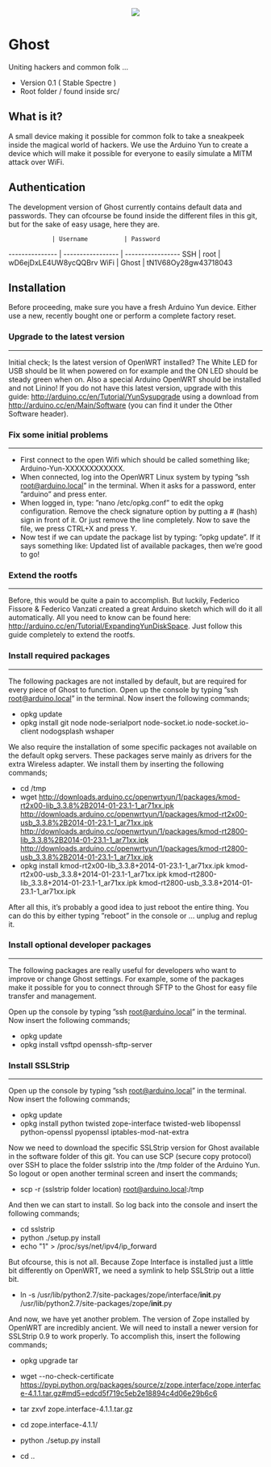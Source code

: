 <p align="center">
  <a href="http://projectghost.nl">
    <img src="http://projectghost.nl/assets/img/ghost_transparant.png"/>
  </a>
</p>

# Ghost

Uniting hackers and common folk ...

* Version 0.1 ( Stable Spectre )
* Root folder / found inside src/

## What is it?

A small device making it possible for common folk to take a sneakpeek inside the magical world of hackers. We use the Arduino Yun to create a device which will make it possible for everyone to easily simulate a MITM attack over WiFi.

## Authentication
The development version of Ghost currently contains default data and passwords.
They can ofcourse be found inside the different files in this git, but for the sake of easy usage, here they are.

                | Username          | Password
--------------- | ----------------- | -----------------
SSH             | root              | wD6ejDxLE4UW8ycQQBrv
WiFi            | Ghost             | tN1V68Oy28gw43718043

## Installation

Before proceeding, make sure you have a fresh Arduino Yun device. Either use a new, recently bought one or perform a complete factory reset.

### Upgrade to the latest version
----------------------

Initial check; Is the latest version of OpenWRT installed? The White LED for USB should be lit when powered on for example and the ON LED should be steady green when on.
Also a special Arduino OpenWRT should be installed and not Linino! If you do not have this latest version, upgrade with this guide: http://arduino.cc/en/Tutorial/YunSysupgrade using a download from http://arduino.cc/en/Main/Software (you can find it under the Other Software header).

### Fix some initial problems
----------------------

* First connect to the open Wifi which should be called something like; Arduino-Yun-XXXXXXXXXXXX.
* When connected, log into the OpenWRT Linux system by typing ”ssh root@arduino.local” in the terminal. When it asks for a password, enter ”arduino” and press enter.
* When logged in, type: ”nano /etc/opkg.conf” to edit the opkg configuration. Remove the check signature option by putting a # (hash) sign in front of it. Or just remove the line completely. Now to save the file, we press CTRL+X and press Y.
* Now test if we can update the package list by typing: ”opkg update”. If it says something like: Updated list of available packages, then we’re good to go!

### Extend the rootfs
----------------------

Before, this would be quite a pain to accomplish. But luckily, Federico Fissore & Federico Vanzati created a great Arduino sketch which will do it all automatically.
All you need to know can be found here: http://arduino.cc/en/Tutorial/ExpandingYunDiskSpace. Just follow this guide completely to extend the rootfs.

### Install required packages
----------------------

The following packages are not installed by default, but are required for every piece of Ghost to function. Open up the console by typing ”ssh root@arduino.local” in the terminal.
Now insert the following commands;

* opkg update
* opkg install git node node-serialport node-socket.io node-socket.io-client nodogsplash wshaper

We also require the installation of some specific packages not available on the default opkg servers. These packages serve mainly as drivers for the extra Wireless adapter.
We install them by inserting the following commands;

* cd /tmp
* wget http://downloads.arduino.cc/openwrtyun/1/packages/kmod-rt2x00-lib_3.3.8%2B2014-01-23.1-1_ar71xx.ipk http://downloads.arduino.cc/openwrtyun/1/packages/kmod-rt2x00-usb_3.3.8%2B2014-01-23.1-1_ar71xx.ipk http://downloads.arduino.cc/openwrtyun/1/packages/kmod-rt2800-lib_3.3.8%2B2014-01-23.1-1_ar71xx.ipk http://downloads.arduino.cc/openwrtyun/1/packages/kmod-rt2800-usb_3.3.8%2B2014-01-23.1-1_ar71xx.ipk
* opkg install kmod-rt2x00-lib_3.3.8\+2014-01-23.1-1_ar71xx.ipk kmod-rt2x00-usb_3.3.8\+2014-01-23.1-1_ar71xx.ipk kmod-rt2800-lib_3.3.8\+2014-01-23.1-1_ar71xx.ipk kmod-rt2800-usb_3.3.8\+2014-01-23.1-1_ar71xx.ipk

After all this, it’s probably a good idea to just reboot the entire thing. You can do this by either typing ”reboot” in the console or … unplug and replug it.

### Install optional developer packages
----------------------

The following packages are really useful for developers who want to improve or change Ghost settings. For example, some of the packages make it possible for you to connect through SFTP to the Ghost for easy file transfer and management.

Open up the console by typing ”ssh root@arduino.local” in the terminal. Now insert the following commands;

* opkg update
* opkg install vsftpd openssh-sftp-server

### Install SSLStrip
----------------------

Open up the console by typing ”ssh root@arduino.local” in the terminal. Now insert the following commands;

* opkg update
* opkg install python twisted zope-interface twisted-web libopenssl python-openssl pyopenssl iptables-mod-nat-extra

Now we need to download the specific SSLStrip version for Ghost available in the software folder of this git.
You can use SCP (secure copy protocol) over SSH to place the folder sslstrip into the /tmp folder of the Arduino Yun.
So logout or open another terminal screen and insert the commands;

* scp -r (sslstrip folder location) root@arduino.local:/tmp

And then we can start to install. So log back into the console and insert the following commands;

* cd sslstrip
* python ./setup.py install
* echo "1" > /proc/sys/net/ipv4/ip_forward

But ofcourse, this is not all. Because Zope Interface is installed just a little bit differently on OpenWRT, we need a symlink to help SSLStrip out a little bit.

* ln -s /usr/lib/python2.7/site-packages/zope/interface/__init__.py /usr/lib/python2.7/site-packages/zope/__init__.py

And now, we have yet another problem. The version of Zope installed by OpenWRT are incredibly ancient. We will need to install a newer version for SSLStrip 0.9 to work properly.
To accomplish this, insert the following commands;

* opkg upgrade tar

* wget --no-check-certificate https://pypi.python.org/packages/source/z/zope.interface/zope.interface-4.1.1.tar.gz#md5=edcd5f719c5eb2e18894c4d06e29b6c6
* tar zxvf zope.interface-4.1.1.tar.gz
* cd zope.interface-4.1.1/
* python ./setup.py install
* cd ..